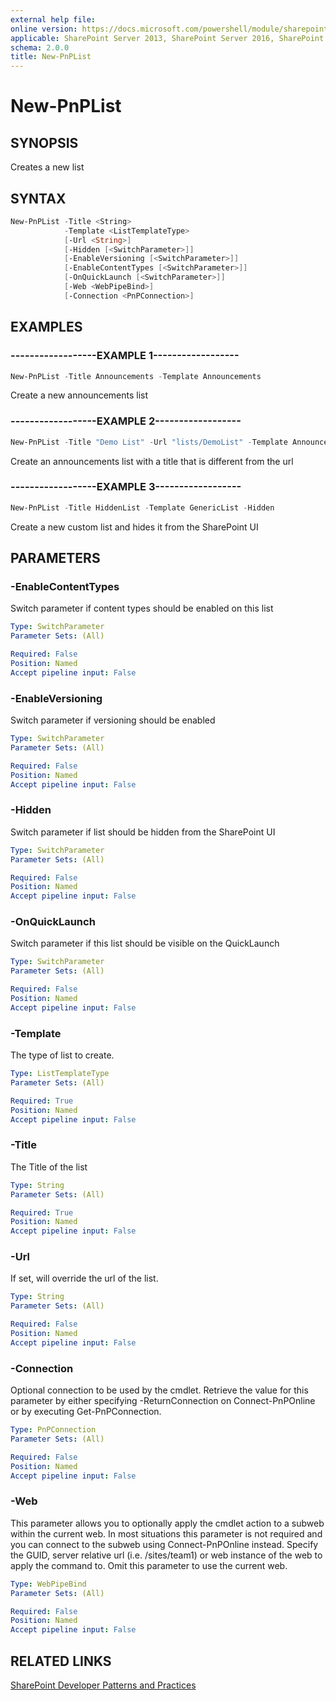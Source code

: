 ```yaml
---
external help file:
online version: https://docs.microsoft.com/powershell/module/sharepoint-pnp/new-pnplist
applicable: SharePoint Server 2013, SharePoint Server 2016, SharePoint Server 2019, SharePoint Online
schema: 2.0.0
title: New-PnPList
---
```


# New-PnPList

## SYNOPSIS
Creates a new list

## SYNTAX 

```powershell
New-PnPList -Title <String>
            -Template <ListTemplateType>
            [-Url <String>]
            [-Hidden [<SwitchParameter>]]
            [-EnableVersioning [<SwitchParameter>]]
            [-EnableContentTypes [<SwitchParameter>]]
            [-OnQuickLaunch [<SwitchParameter>]]
            [-Web <WebPipeBind>]
            [-Connection <PnPConnection>]
```

## EXAMPLES

### ------------------EXAMPLE 1------------------
```powershell
New-PnPList -Title Announcements -Template Announcements
```

Create a new announcements list

### ------------------EXAMPLE 2------------------
```powershell
New-PnPList -Title "Demo List" -Url "lists/DemoList" -Template Announcements
```

Create an announcements list with a title that is different from the url

### ------------------EXAMPLE 3------------------
```powershell
New-PnPList -Title HiddenList -Template GenericList -Hidden
```

Create a new custom list and hides it from the SharePoint UI

## PARAMETERS

### -EnableContentTypes
Switch parameter if content types should be enabled on this list

```yaml
Type: SwitchParameter
Parameter Sets: (All)

Required: False
Position: Named
Accept pipeline input: False
```

### -EnableVersioning
Switch parameter if versioning should be enabled

```yaml
Type: SwitchParameter
Parameter Sets: (All)

Required: False
Position: Named
Accept pipeline input: False
```

### -Hidden
Switch parameter if list should be hidden from the SharePoint UI

```yaml
Type: SwitchParameter
Parameter Sets: (All)

Required: False
Position: Named
Accept pipeline input: False
```

### -OnQuickLaunch
Switch parameter if this list should be visible on the QuickLaunch

```yaml
Type: SwitchParameter
Parameter Sets: (All)

Required: False
Position: Named
Accept pipeline input: False
```

### -Template
The type of list to create.

```yaml
Type: ListTemplateType
Parameter Sets: (All)

Required: True
Position: Named
Accept pipeline input: False
```

### -Title
The Title of the list

```yaml
Type: String
Parameter Sets: (All)

Required: True
Position: Named
Accept pipeline input: False
```

### -Url
If set, will override the url of the list.

```yaml
Type: String
Parameter Sets: (All)

Required: False
Position: Named
Accept pipeline input: False
```

### -Connection
Optional connection to be used by the cmdlet. Retrieve the value for this parameter by either specifying -ReturnConnection on Connect-PnPOnline or by executing Get-PnPConnection.

```yaml
Type: PnPConnection
Parameter Sets: (All)

Required: False
Position: Named
Accept pipeline input: False
```

### -Web
This parameter allows you to optionally apply the cmdlet action to a subweb within the current web. In most situations this parameter is not required and you can connect to the subweb using Connect-PnPOnline instead. Specify the GUID, server relative url (i.e. /sites/team1) or web instance of the web to apply the command to. Omit this parameter to use the current web.

```yaml
Type: WebPipeBind
Parameter Sets: (All)

Required: False
Position: Named
Accept pipeline input: False
```

## RELATED LINKS

[SharePoint Developer Patterns and Practices](https://aka.ms/sppnp)
